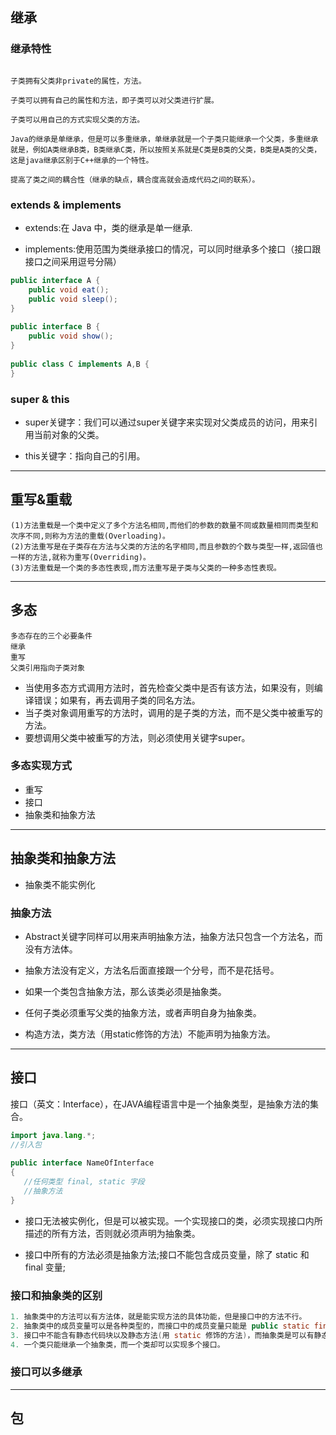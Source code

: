 ## 继承

### 继承特性

``` shell

子类拥有父类非private的属性，方法。

子类可以拥有自己的属性和方法，即子类可以对父类进行扩展。

子类可以用自己的方式实现父类的方法。

Java的继承是单继承，但是可以多重继承，单继承就是一个子类只能继承一个父类，多重继承就是，例如A类继承B类，B类继承C类，所以按照关系就是C类是B类的父类，B类是A类的父类，这是java继承区别于C++继承的一个特性。

提高了类之间的耦合性（继承的缺点，耦合度高就会造成代码之间的联系）。
```

### extends & implements 

- extends:在 Java 中，类的继承是单一继承.

- implements:使用范围为类继承接口的情况，可以同时继承多个接口（接口跟接口之间采用逗号分隔）


``` java
public interface A {
    public void eat();
    public void sleep();
}
 
public interface B {
    public void show();
}
 
public class C implements A,B {
}

```

### super & this

- super关键字：我们可以通过super关键字来实现对父类成员的访问，用来引用当前对象的父类。

- this关键字：指向自己的引用。

---

## 重写&重载

``` shell
(1)方法重载是一个类中定义了多个方法名相同,而他们的参数的数量不同或数量相同而类型和次序不同,则称为方法的重载(Overloading)。
(2)方法重写是在子类存在方法与父类的方法的名字相同,而且参数的个数与类型一样,返回值也一样的方法,就称为重写(Overriding)。
(3)方法重载是一个类的多态性表现,而方法重写是子类与父类的一种多态性表现。
```

---

## 多态

``` shell
多态存在的三个必要条件
继承
重写
父类引用指向子类对象
```
- 当使用多态方式调用方法时，首先检查父类中是否有该方法，如果没有，则编译错误；如果有，再去调用子类的同名方法。
- 当子类对象调用重写的方法时，调用的是子类的方法，而不是父类中被重写的方法。
- 要想调用父类中被重写的方法，则必须使用关键字super。


### 多态实现方式

- 重写
- 接口
- 抽象类和抽象方法

---

## 抽象类和抽象方法

- 抽象类不能实例化

### 抽象方法

- Abstract关键字同样可以用来声明抽象方法，抽象方法只包含一个方法名，而没有方法体。

- 抽象方法没有定义，方法名后面直接跟一个分号，而不是花括号。

- 如果一个类包含抽象方法，那么该类必须是抽象类。

- 任何子类必须重写父类的抽象方法，或者声明自身为抽象类。

- 构造方法，类方法（用static修饰的方法）不能声明为抽象方法。


---

## 接口

接口（英文：Interface），在JAVA编程语言中是一个抽象类型，是抽象方法的集合。

``` java
import java.lang.*;
//引入包
 
public interface NameOfInterface
{
   //任何类型 final, static 字段
   //抽象方法
}
```
- 接口无法被实例化，但是可以被实现。一个实现接口的类，必须实现接口内所描述的所有方法，否则就必须声明为抽象类。

- 接口中所有的方法必须是抽象方法;接口不能包含成员变量，除了 static 和 final 变量;

### 接口和抽象类的区别

``` java
1. 抽象类中的方法可以有方法体，就是能实现方法的具体功能，但是接口中的方法不行。
2. 抽象类中的成员变量可以是各种类型的，而接口中的成员变量只能是 public static final 类型的。
3. 接口中不能含有静态代码块以及静态方法(用 static 修饰的方法)，而抽象类是可以有静态代码块和静态方法。
4. 一个类只能继承一个抽象类，而一个类却可以实现多个接口。
```

### 接口可以多继承

---

## 包


